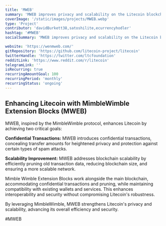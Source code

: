 ```yaml
---
title: 'MWEB'
summary: 'MWEB improves privacy and scalability on the Litecoin blockchain. It leverages the MimbleWimble protocol to enable confidential transactions, which obscure the amounts being transferred, while also allowing for the pruning of old data from the blockchain, thus improving scalability.'
coverImage: '/static/images/projects/MWEB.webp'
type: 'Project'
contributor: 'davidBurkett38,satoshilite,ecurrencyhodler'
hashtag: '#MWEB'
socialSummary: 'MWEB improves privacy and scalability on the Litecoin blockchain. Based on the MimbleWimble protocol, it promises confidential transactions and efficient pruning. We need YOUR support for its continued development.'

website: 'https://wenmweb.com/'
gitRepository: 'https://github.com/litecoin-project/litecoin'
twitterHandle: 'https://twitter.com/ltcfoundation'
redditLink: 'https://www.reddit.com/r/litecoin'
telegramLink: ''
isRecurring: true
recurringAmountGoal: 100
recurringPeriod: 'monthly'
recurringStatus: 'ongoing'
---
```


## Enhancing Litecoin with MimbleWimble Extension Blocks (MWEB)

MWEB, inspired by the MimbleWimble protocol, enhances Litecoin by achieving two critical goals:

**Confidential Transactions:** MWEB introduces confidential transactions, concealing transfer amounts for heightened privacy and protection against certain types of spam attacks.

**Scalability Improvement:** MWEB addresses blockchain scalability by efficiently pruning old transaction data, reducing blockchain size, and ensuring a more scalable network.

Mimble Wimble Extension Blocks work alongside the main blockchain, accommodating confidential transactions and pruning, while maintaining compatibility with existing wallets and services. This enhances interoperability and security without compromising Litecoin's robustness.

By leveraging MimbleWimble, MWEB strengthens Litecoin's privacy and scalability, advancing its overall efficiency and security.

#MWEB
